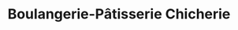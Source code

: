 ---
title: "Boulangerie-Pâtisserie Chicherie"
url: /chantepie/boulangerie-patisserie-chicherie/
shop: boulangerie
---